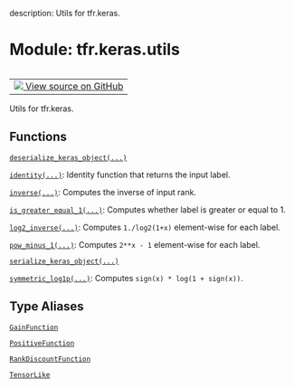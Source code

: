 description: Utils for tfr.keras.

<div itemscope itemtype="http://developers.google.com/ReferenceObject">
<meta itemprop="name" content="tfr.keras.utils" />
<meta itemprop="path" content="Stable" />
</div>

# Module: tfr.keras.utils

<!-- Insert buttons and diff -->

<table class="tfo-notebook-buttons tfo-api nocontent" align="left">
<td>
  <a target="_blank" href="https://github.com/tensorflow/ranking/tree/master/tensorflow_ranking/python/keras/utils.py">
    <img src="https://www.tensorflow.org/images/GitHub-Mark-32px.png" />
    View source on GitHub
  </a>
</td>
</table>

Utils for tfr.keras.

## Functions

[`deserialize_keras_object(...)`](../../tfr/keras/utils/deserialize_keras_object.md)

[`identity(...)`](../../tfr/keras/utils/identity.md): Identity function that
returns the input label.

[`inverse(...)`](../../tfr/keras/utils/inverse.md): Computes the inverse of
input rank.

[`is_greater_equal_1(...)`](../../tfr/keras/utils/is_greater_equal_1.md):
Computes whether label is greater or equal to 1.

[`log2_inverse(...)`](../../tfr/keras/utils/log2_inverse.md): Computes
`1./log2(1+x)` element-wise for each label.

[`pow_minus_1(...)`](../../tfr/keras/utils/pow_minus_1.md): Computes `2**x - 1`
element-wise for each label.

[`serialize_keras_object(...)`](../../tfr/keras/utils/serialize_keras_object.md)

[`symmetric_log1p(...)`](../../tfr/keras/utils/symmetric_log1p.md): Computes
`sign(x) * log(1 + sign(x))`.

## Type Aliases

[`GainFunction`](../../tfr/keras/utils/GainFunction.md)

[`PositiveFunction`](../../tfr/keras/utils/GainFunction.md)

[`RankDiscountFunction`](../../tfr/keras/utils/GainFunction.md)

[`TensorLike`](../../tfr/keras/model/TensorLike.md)
